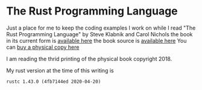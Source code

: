 # The Rust Programming Language

Just a place for me to keep the coding examples I work on while I read "The Rust Programming Language" by Steve Klabnik and Carol Nichols
the book in its current form is [available here](https://doc.rust-lang.org/book/)
the book source is [available here](https://github.com/rust-lang/book/)
You can [buy a physical copy here](https://nostarch.com/Rust)


I am reading the thrid printing of the physical book copyright 2018.

My rust version at the time of this writing is

`rustc 1.43.0 (4fb7144ed 2020-04-20)`
